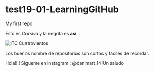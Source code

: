 # test19-01-LearningGitHub
My first repo


Esto es _Cursiva_ y la negrita es **así**

![ITC Cuatrovientos](http://www.cuatrovientos.org/images/logo2.png)

Los buenos nombre de repositorios son cortos y fáciles de recordar.

Hola!!!!
Sigueme en instagram : @danimart_14 
Un saludo
